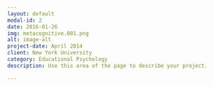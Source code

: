 ```yaml
---
layout: default
modal-id: 2
date: 2016-01-26
img: metacognitive.001.png
alt: image-alt
project-date: April 2014
client: New York University
category: Educational Psychology
description: Use this area of the page to describe your project.

---
```


